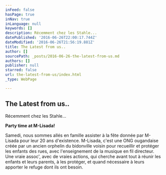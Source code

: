 ```yaml
---
inFeed: false
hasPage: true
inNav: true
inLanguage: null
keywords: []
description: Récemment chez les Stahle...
datePublished: '2016-06-26T22:00:17.744Z'
dateModified: '2016-06-26T21:56:19.881Z'
title: The Latest from us..
author: []
sourcePath: _posts/2016-06-26-the-latest-from-us.md
authors: []
publisher: null
starred: false
url: the-latest-from-us/index.html
_type: WebPage

---
```

## The Latest from us..

Récemment chez les Stahle...

**Party time at M-Lisada!**

Samedi, nous sommes allés en famille assister à la fête donnée par M-Lisada pour leur 20 ans d'existence. M-Lisada, c'est une ONG ougandaise créée par un ancien orphelin du bidonville voisin pour recueillir et protéger les enfants des rues, avec l'enseignement de la musique en fil directeur. Une vraie assoc', avec de vraies actions, qui cherche avant tout à réunir les enfants et leurs parents, à les protéger, et quand nécessaire à leurs apporter le refuge dont ils ont besoin.